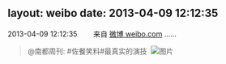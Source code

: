 layout: weibo
date: 2013-04-09 12:12:35
---
2013-04-09 12:12:35  &nbsp;&nbsp;&nbsp;&nbsp;&nbsp;&nbsp; 来自 <a href="http://weibo.com/" rel="nofollow">微博 weibo.com</a>
......
>  @南都周刊: #佐餐笑料#最真实的演技 ​​​
>  ![图片](https://ww1.sinaimg.cn/large/61d7cd94gw1e3j8id2dw5g.gif)
